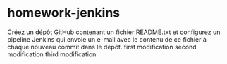 # homework-jenkins
  Créez un dépôt GitHub contenant un fichier README.txt et configurez un pipeline Jenkins qui envoie un e-mail avec le contenu de ce fichier à chaque nouveau commit dans le dépôt.
  first modification
  second modification
  third modification